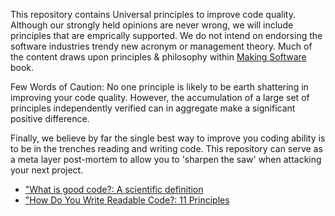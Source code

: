 This repository contains Universal principles to improve code quality.  Although our 
strongly held opinions are never wrong, we will include principles that are emprically supported.
We do not intend on endorsing the software industries trendy new acronym or management theory. 
Much of the content draws upon principles & philosophy within [Making Software](http://shop.oreilly.com/product/9780596808303.do) book.

Few Words of Caution:
No one principle is likely to be earth shattering in improving your code quality. However, 
the accumulation of a large set of principles independently verified can in 
aggregate make a significant positive difference. 

Finally, we believe by far the single best way to improve you coding ability is to be in the trenches 
reading and writing code. This repository can serve as a meta layer post-mortem to allow
you to 'sharpen the saw' when attacking your next project.

* ["What is good code?: A scientific definition](http://engineering.intenthq.com/2015/03/what-is-good-code-a-scientific-definition/)
* ["How Do You Write Readable Code?: 11 Principles](https://gist.github.com/peterhurford/3ad9f48071bd2665a8af)

